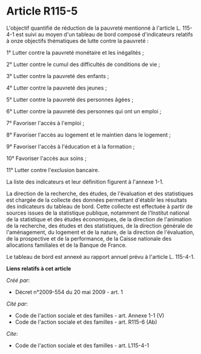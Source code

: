 # Article R115-5

L'objectif quantifié de réduction de la pauvreté mentionné à l'article L. 115-4-1 est suivi au moyen d'un tableau de bord
composé d'indicateurs relatifs à onze objectifs thématiques de lutte contre la pauvreté : 

1° Lutter contre la pauvreté monétaire et les inégalités ; 

2° Lutter contre le cumul des difficultés de conditions de vie ; 

3° Lutter contre la pauvreté des enfants ; 

4° Lutter contre la pauvreté des jeunes ; 

5° Lutter contre la pauvreté des personnes âgées ; 

6° Lutter contre la pauvreté des personnes qui ont un emploi ; 

7° Favoriser l'accès à l'emploi ; 

8° Favoriser l'accès au logement et le maintien dans le logement ; 

9° Favoriser l'accès à l'éducation et à la formation ; 

10° Favoriser l'accès aux soins ; 

11° Lutter contre l'exclusion bancaire. 

La liste des indicateurs et leur définition figurent à l'annexe 1-1. 

La direction de la recherche, des études, de l'évaluation et des statistiques est chargée de la collecte des données
permettant d'établir les résultats des indicateurs du tableau de bord. Cette collecte est effectuée à partir de sources
issues de la statistique publique, notamment de l'Institut national de la statistique et des études économiques, de la
direction de l'animation de la recherche, des études et des statistiques, de la direction générale de l'aménagement, du
logement et de la nature, de la direction de l'évaluation, de la prospective et de la performance, de la Caisse nationale des
allocations familiales et de la Banque de France. 

Le tableau de bord est annexé au rapport annuel prévu à l'article L. 115-4-1.

**Liens relatifs à cet article**

_Créé par_:

  - Décret n°2009-554 du 20 mai 2009 - art. 1

_Cité par_:

  - Code de l'action sociale et des familles - art. Annexe 1-1 (V)
  - Code de l'action sociale et des familles - art. R115-6 (Ab)

_Cite_:

  - Code de l'action sociale et des familles - art. L115-4-1
